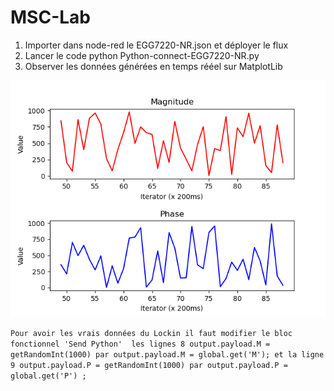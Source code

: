 # MSC-Lab

1. Importer dans node-red le EGG7220-NR.json et déployer le flux
2. Lancer le code python Python-connect-EGG7220-NR.py
3. Observer les données générées en temps rééel sur MatplotLib

![Données générées](https://github.com/williams040315/MSC-Lab/blob/main/01-Banc-de-mesure-vrille/EG%26G7220-Lockin/Figure_1.png)

`Pour avoir les vrais données du Lockin il faut modifier le bloc fonctionnel 'Send Python'  les lignes 8 output.payload.M = getRandomInt(1000) par output.payload.M = global.get('M'); et la ligne 9 output.payload.P = getRandomInt(1000) par output.payload.P = global.get('P') ;`
